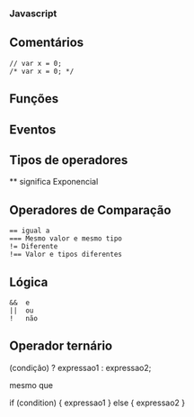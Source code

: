 ### Javascript

## Comentários

```
// var x = 0;
/* var x = 0; */
```

## Funções

## Eventos

## Tipos de operadores

** significa Exponencial

## Operadores de Comparação
```
== igual a
=== Mesmo valor e mesmo tipo
!= Diferente
!== Valor e tipos diferentes
```

## Lógica
```
&&  e
||  ou
!   não
```

## Operador ternário
(condição) ? expressao1 : expressao2;

mesmo que

if (condition) {
    expressao1
} else {
    expressao2
}